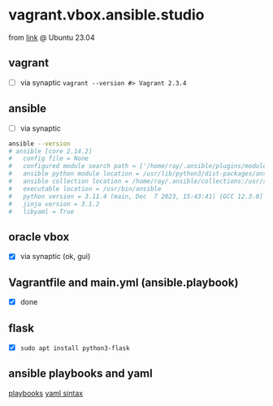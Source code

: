 # vagrant.vbox.ansible.studio

from [link](https://medium.com/clarusway/running-flask-web-server-on-virtualbox-using-ansible-and-vagrant-d2b92c6d4075)
@ Ubuntu 23.04

## vagrant

- [ ] via synaptic
`vagrant --version #> Vagrant 2.3.4`

## ansible

- [ ] via synaptic

```sh
ansible --version 
# ansible [core 2.14.2]
#   config file = None
#   configured module search path = ['/home/ray/.ansible/plugins/modules', '/usr/share/ansible/plugins/modules']
#   ansible python module location = /usr/lib/python3/dist-packages/ansible
#   ansible collection location = /home/ray/.ansible/collections:/usr/share/ansible/collections
#   executable location = /usr/bin/ansible
#   python version = 3.11.4 (main, Dec  7 2023, 15:43:41) [GCC 12.3.0] (/usr/bin/python3)
#   jinja version = 3.1.2
#   libyaml = True
```

## oracle vbox

- [x] via synaptic (ok, gui)

## Vagrantfile and main.yml (ansible.playbook)

- [x] done

## flask

- [x] `sudo apt install python3-flask`
  
## ansible playbooks and yaml

[playbooks](https://docs.ansible.com/ansible/latest/playbook_guide/playbooks_intro.html#playbook-syntax)
[yaml sintax](https://docs.ansible.com/ansible/latest/reference_appendices/YAMLSyntax.html#yaml-syntax)